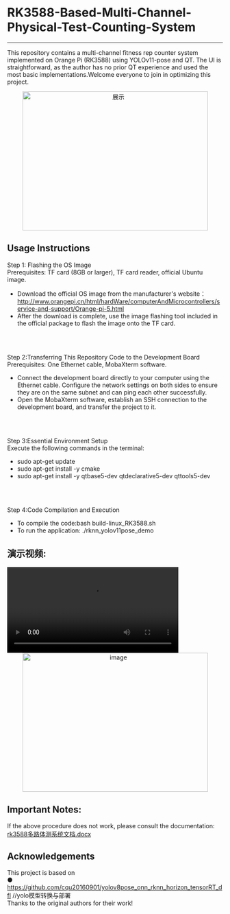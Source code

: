 # RK3588-Based-Multi-Channel-Physical-Test-Counting-System  
---
This repository contains a multi-channel fitness rep counter system implemented on Orange Pi (RK3588) using YOLOv11-pose and QT. The UI is straightforward, as the author has no prior QT experience and used the most basic implementations.Welcome everyone to join in optimizing this project.


<div align="center">
<img width="433" height="324" alt="展示" src="https://github.com/user-attachments/assets/07361ca2-8807-49b0-8b96-7c25d30a1d3f" />
</div>


Usage Instructions
---
Step 1: Flashing the OS Image  
Prerequisites: TF card (8GB or larger), TF card reader, official Ubuntu image.  
  - Download the official OS image from the manufacturer's website：http://www.orangepi.cn/html/hardWare/computerAndMicrocontrollers/service-and-support/Orange-pi-5.html  
  - After the download is complete, use the image flashing tool included in the official package to flash the image onto the TF card.
<br>
<br>

Step 2:Transferring This Repository Code to the Development Board  
Prerequisites: One Ethernet cable, MobaXterm software.  
  - Connect the development board directly to your computer using the Ethernet cable. Configure the network settings on both sides to ensure they are on the same subnet and can ping each other successfully.  
  - Open the MobaXterm software, establish an SSH connection to the development board, and transfer the project to it.  
<br>
<br>

Step 3:Essential Environment Setup  
Execute the following commands in the terminal:  
  - sudo apt-get update  
  - sudo apt-get install -y cmake  
  - sudo apt-get install -y qtbase5-dev qtdeclarative5-dev qttools5-dev  
<br>
<br>

Step 4:Code Compilation and Execution  
  - To compile the code:bash build-linux_RK3588.sh  
  - To run the application: ./rknn_yolov11pose_demo  







演示视频:  
---
<video src="https://github.com/user-attachments/assets/e71c0e9c-5271-4e9c-b2fb-d95266a63476" controls width="400">
  Your browser does not support the video tag.
</video>  



<div align="center">
<img width="433" height="324" alt="image" src="https://github.com/user-attachments/assets/e7ebf89f-1819-4100-a079-b6bc3dcceeb7" />  
</div>





Important Notes:  
---
If the above procedure does not work, please consult the documentation:    
[rk3588多路体测系统文档.docx](https://github.com/user-attachments/files/22723281/rk3588.docx)  





Acknowledgements
---
This project is based on  
 ● https://github.com/cqu20160901/yolov8pose_onn_rknn_horizon_tensorRT_dfl    //yolo模型转换与部署  
Thanks to the original authors for their work!  
